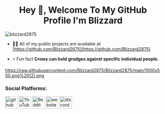 <h1 align="center">Hey 👋, Welcome To My GitHub Profile I'm Blizzard</h1>

<p align="left"> <img src="https://komarev.com/ghpvc/?username=blizzard2875" alt="blizzard2875" /> </p>

- 👨‍💻 All of my public projects are available at [https://github.com/Blizzard2875](https://github.com/Blizzard2875)

- ⚡ Fun fact **Crows can hold grudges against specific individual people.**

https://raw.githubusercontent.com/Blizzard2875/Blizzard2875/main/1500x500.png%20(2).png

<h3 align="left">Social Platforms:</h3>

[<img src='https://cdn.jsdelivr.net/npm/simple-icons@3.0.1/icons/github.svg' alt='github' height='40'>](https://github.com/Blizzard2875)  [<img src='https://cdn.jsdelivr.net/npm/simple-icons@3.0.1/icons/youtube.svg' alt='YouTube' height='40'>](https://www.youtube.com/channel/https://www.youtube.com/channel/UCYbA4vHzm58q0VC7kd2zOFQ)  [<img src='https://cdn.jsdelivr.net/npm/simple-icons@3.0.1/icons/reddit.svg' alt='Reddit' height='40'>](https://www.reddit.com/user/https://www.reddit.com)  [<img src='https://cdn.jsdelivr.net/npm/simple-icons@3.0.1/icons/icloud.svg' alt='website' height='40'>](https://discord)  [<img src='https://cdn.jsdelivr.net/npm/simple-icons@3.0.1/icons/discord.svg' alt='discord' height='40'>](https://discord)  





